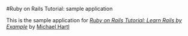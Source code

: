#Ruby on Rails Tutorial: sample application

This is the sample application for [*Ruby on Rails Tutorial: Learn Rails by Example*](http://railstutorial.org) by [Michael Hartl](http://michaelhartl.com)